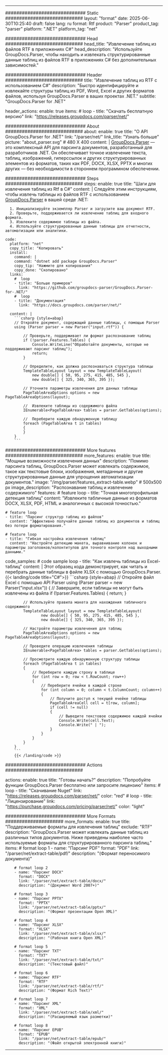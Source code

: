 


---
############################# Static ############################
layout: "format"
date:  2025-06-30T10:25:40
draft: false
lang: ru
format: Rtf
product: "Parser"
product_tag: "parser"
platform: ".NET"
platform_tag: "net"

############################# Head ############################
head_title: "Извлечение таблиц из файлов RTF в приложениях C#"
head_description: "Используйте GroupDocs.Parser, чтобы находить и извлекать структурированные данные таблиц из файлов RTF в приложениях C# без дополнительных зависимостей."

############################# Header ############################
title: "Извлечение таблиц из RTF с использованием C#" 
description: "Быстро идентифицируйте и извлекайте структуры таблиц из PDF, Word, Excel и других форматов файлов, используя GroupDocs.Parser в ваших проектах .NET."
subtitle: "GroupDocs.Parser for .NET" 

header_actions:
  enable: true
  items:
    #  loop
    - title: "Скачать бесплатную версию"
      link: "https://releases.groupdocs.com/parser/net/"
      
############################# About ############################
about:
    enable: true
    title: "О API GroupDocs.Parser for .NET"
    link: "/parser/net/"
    link_title: "Узнать больше"
    picture: "about_parser.svg" # 480 X 400
    content: |
       [GroupDocs.Parser](/parser/net/) — это комплексный API для парсинга документов, разработанный для разработчиков .NET. Он обеспечивает точное извлечение текста, таблиц, изображений, гиперссылок и других структурированных элементов из форматов, таких как PDF, DOCX, XLSX, PPTX и многих других — без необходимости в стороннем программном обеспечении.

############################# Steps ############################
steps:
    enable: true
    title: "Шаги для извлечения таблиц из Rtf в C#"
    content: |
      Следуйте этим инструкциям, чтобы извлечь таблицы из файлов RTF с использованием [GroupDocs.Parser](/parser/net/) в вашей среде .NET:
      
      1. Инициализируйте экземпляр Parser и загрузите ваш документ RTF.
      2. Проверьте, поддерживается ли извлечение таблиц для входного формата.
      3. Извлеките содержимое таблицы из файла.
      4. Используйте структурированные данные таблицы для отчетности, автоматизации или аналитики.
   
    code:
      platform: "net"
      copy_title: "Копировать"
      install:
        command: |
        command: "dotnet add package GroupDocs.Parser"
        copy_tip: "Нажмите для копирования"
        copy_done: "Скопировано"
      links:
        #  loop
        - title: "Больше примеров"
          link: "https://github.com/groupdocs-parser/GroupDocs.Parser-for-.NET/"
        #  loop
        - title: "Документация"
          link: "https://docs.groupdocs.com/parser/net/"
          
      content: |
        ```csharp {style=abap}
        // Откройте документ, содержащий данные таблицы, с помощью Parser
        using (Parser parser = new Parser("input.rtf")) {

            // Проверьте, поддерживает ли формат распознавание таблиц
            if (!parser.Features.Tables) {
                Console.WriteLine("Обработайте документы, которые не поддерживают парсинг таблиц");
                return;
            }

            // Определите, как должна распознаваться структура таблицы
            TemplateTableLayout layout = new TemplateTableLayout(
                new double[] { 50, 95, 275, 415, 485, 545 },
                new double[] { 325, 340, 365, 395 });

            // Уточните параметры извлечения для данных таблицы
            PageTableAreaOptions options = new PageTableAreaOptions(layout);

            //  Извлеките таблицы из содержимого файла
            IEnumerable<PageTableArea> tables = parser.GetTables(options);

            //  Переберите каждую обнаруженную таблицу
            foreach (PageTableArea t in tables)
            {
            }
        }
        ```  

############################# More features ############################
more_features:
  enable: true
  title: "Мощные возможности извлечения данных"
  description: "Помимо парсинга таблиц, GroupDocs.Parser может извлекать содержимое, такое как текстовые блоки, изображения, метаданные и другие структурированные данные для упрощения автоматизации документов."
  image: "/img/parser/features_extract-table.webp" # 500x500 px
  image_description: "Распознавание таблиц и извлечение содержимого"
  features:
    # feature loop
    - title: "Точная многопрофильная детекция таблиц"
      content: "Извлеките табличные данные из форматов DOCX, XLSX, PDF, HTML и аналогичных с высокой точностью."

    # feature loop
    - title: "Парсинг структур таблиц из файлов"
      content: "Эффективно получайте данные таблиц из документов и таблиц без потери форматирования."

    # feature loop
    - title: "Гибкая настройка извлечения таблиц"
      content: "Настройте детекцию макета, выравнивание колонок и параметры заголовков/колонтитулов для точного контроля над выходными данными."
      
  code_samples:
    # code sample loop
    - title: "Как извлечь таблицы из Excel-таблиц"
      content: |
        Этот образец кода демонстрирует, как читать и перебрать данные таблицы в файле XLSX с помощью GroupDocs.Parser.
        {{< landing/code title="C#">}}
        ```csharp {style=abap}
        //  Откройте файл Excel с помощью API Parser
        using (Parser parser = new Parser("input.xlsx"))
        {
            // Завершите, если таблицы не могут быть извлечены из файла
            if (!parser.Features.Tables)
            {
                return;
            }

            // Используйте правила макета для нахождения табличного содержимого
            TemplateTableLayout layout = new TemplateTableLayout(
                    new double[] { 50, 95, 275, 415, 485, 545 },
                    new double[] { 325, 340, 365, 395 });

            // Настройте параметры извлечения для таблиц
            PageTableAreaOptions options = new PageTableAreaOptions(layout);

            // Проведите операцию извлечения таблицы
            IEnumerable<PageTableArea> tables = parser.GetTables(options);

            // Просмотрите каждую обнаруженную структуру таблицы
            foreach (PageTableArea t in tables)
            {
                // Переберите каждую строку в таблице
                for (int row = 0; row < t.RowCount; row++)
                {
                    // Переберите ячейки в каждой строке
                    for (int column = 0; column < t.ColumnCount; column++)
                    {
                        // Получите доступ к текущей ячейке таблицы
                        PageTableAreaCell cell = t[row, column];
                        if (cell != null)
                        {
                            // Выведите текстовое содержимое каждой ячейки
                            Console.Write(cell.Text);
                            Console.Write(" | ");
                        }
                    }
                }
            }
        }
        ```
        {{< /landing/code >}}


############################# Actions ############################

actions:
  enable: true
  title: "Готовы начать?"
  description: "Попробуйте функции GroupDocs.Parser бесплатно или запросите лицензию"
  items:
    #  loop
    - title: "Скачивание Nuget"
      link: "https://releases.groupdocs.com/parser/net/"
      color: "red"
        #  loop
    - title: "Лицензирование"
      link: "https://purchase.groupdocs.com/pricing/parser/net/"
      color: "light"


############################# More Formats #####################
more_formats:
    enable: true
    title: "Поддерживаемые форматы для извлечения таблиц"
    exclude: "RTF"
    description: "GroupDocs.Parser может извлекать данные таблиц из различных типов документов. Ниже приведены наиболее часто используемые форматы для структурированного парсинга таблиц."
    items: 
        # format loop 1
        - name: "Парсинг PDF"
          format: "PDF"
          link: "/parser/net/extract-table/pdf/"
          description: "(Формат переносимого документа)"
          
        # format loop 2
        - name: "Парсинг DOCX"
          format: "DOCX"
          link: "/parser/net/extract-table/docx/"
          description: "(Документ Word 2007+)"
          
        # format loop 3
        - name: "Парсинг PPTX"
          format: "PPTX"
          link: "/parser/net/extract-table/pptx/"
          description: "(Формат презентации Open XML)"
          
        # format loop 4
        - name: "Парсинг XLSX"
          format: "XLSX"
          link: "/parser/net/extract-table/xlsx/"
          description: "(Рабочая книга Open XML)"
          
        # format loop 5
        - name: "Парсинг TXT"
          format: "TXT"
          link: "/parser/net/extract-table/txt/"
          description: "(Текстовый файл)"
          
        # format loop 6
        - name: "Парсинг RTF"
          format: "RTF"
          link: "/parser/net/extract-table/rtf/"
          description: "(Формат Rich Text)"
          
        # format loop 7
        - name: "Парсинг XML"
          format: "XML"
          link: "/parser/net/extract-table/xml/"
          description: "(Расширяемый язык разметки)"
          
        # format loop 8
        - name: "Парсинг EPUB"
          format: "EPUB"
          link: "/parser/net/extract-table/epub/"
          description: "(Файл открытой электронной книги)"
         
          

---